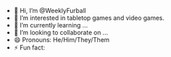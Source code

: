 - 👋 Hi, I’m @WeeklyFurball
- 👀 I’m interested in tabletop games and video games.
- 🌱 I’m currently learning ...
- 💞️ I’m looking to collaborate on ...
- 😄 Pronouns: He/Him/They/Them
- ⚡ Fun fact: 

<!---
WeeklyFurball/WeeklyFurball is a ✨ special ✨ repository because its `README.md` (this file) appears on your GitHub profile.
You can click the Preview link to take a look at your changes.
--->

